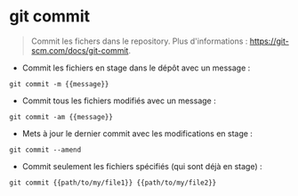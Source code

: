 # git commit

> Commit les fichers dans le repository.
> Plus d'informations : <https://git-scm.com/docs/git-commit>.

- Commit les fichiers en stage dans le dépôt avec un message :

`git commit -m {{message}}`

- Commit tous les fichiers modifiés avec un message :

`git commit -am {{message}}`

- Mets à jour le dernier commit avec les modifications en stage :

`git commit --amend`

- Commit seulement les fichiers spécifiés (qui sont déjà en stage) :

`git commit {{path/to/my/file1}} {{path/to/my/file2}}`
